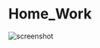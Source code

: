 # Home_Work
![screenshot](https://user-images.githubusercontent.com/56091516/132972757-fdbd2f6a-67c6-4360-b271-bb9fbd9a45c7.jpg)
